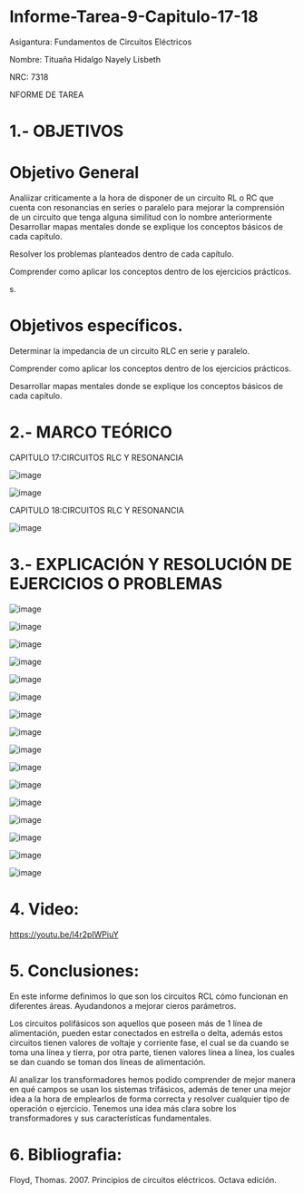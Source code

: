 # Informe-Tarea-9-Capitulo-17-18

Asigantura: Fundamentos de Circuitos Eléctricos

Nombre: Tituaña Hidalgo Nayely Lisbeth

NRC: 7318

NFORME DE TAREA
# 1.- OBJETIVOS

# Objetivo General

Analiizar  criticamente  a la hora de disponer de un circuito RL o RC que cuenta con resonancias en series o paralelo para mejorar la comprensión de un circuito que tenga alguna similitud con lo nombre anteriormente
Desarrollar mapas mentales donde se explique los conceptos básicos de cada capítulo.

Resolver los problemas planteados dentro de cada capítulo.

Comprender como aplicar los conceptos dentro de los ejercicios prácticos.

s.

# Objetivos específicos.

Determinar la impedancia de un circuito RLC en serie y paralelo.

Comprender como aplicar los conceptos dentro de los ejercicios prácticos.

Desarrollar mapas mentales donde se explique los conceptos básicos de cada capítulo.



# 2.- MARCO TEÓRICO

CAPITULO 17:CIRCUITOS RLC Y RESONANCIA

![image](https://github.com/arielguano/Informe-Tarea-9-Capitulo-17-18/blob/main/Imagen1.png)

![image](https://github.com/arielguano/Informe-Tarea-9-Capitulo-17-18/blob/main/Imagen2.png)

CAPITULO 18:CIRCUITOS RLC Y RESONANCIA

![image](https://github.com/arielguano/Informe-Tarea-9-Capitulo-17-18/blob/main/Imagen4.png)

# 3.- EXPLICACIÓN Y RESOLUCIÓN DE EJERCICIOS O PROBLEMAS

![image](https://github.com/arielguano/Informe-Tarea-9-Capitulo-17-18/blob/main/deber%208-01.png)

![image](https://github.com/arielguano/Informe-Tarea-9-Capitulo-17-18/blob/main/deber%208-02.png)

![image](https://github.com/arielguano/Informe-Tarea-9-Capitulo-17-18/blob/main/deber%208-03.png)

![image](https://github.com/arielguano/Informe-Tarea-9-Capitulo-17-18/blob/main/deber%208-04.png)

![image](https://github.com/arielguano/Informe-Tarea-9-Capitulo-17-18/blob/main/deber%208-05.png)

![image](https://github.com/arielguano/Informe-Tarea-9-Capitulo-17-18/blob/main/deber%208-06.png)

![image](https://github.com/arielguano/Informe-Tarea-9-Capitulo-17-18/blob/main/deber%208-07.png)

![image](https://github.com/arielguano/Informe-Tarea-9-Capitulo-17-18/blob/main/deber%208-08.png)

![image](https://github.com/arielguano/Informe-Tarea-9-Capitulo-17-18/blob/main/deber%208-09.png)

![image](https://github.com/arielguano/Informe-Tarea-9-Capitulo-17-18/blob/main/deber%208-10.png)

![image](https://github.com/arielguano/Informe-Tarea-9-Capitulo-17-18/blob/main/deber%208-11.png)

![image](https://github.com/arielguano/Informe-Tarea-9-Capitulo-17-18/blob/main/deber%208-12.png)

![image](https://github.com/arielguano/Informe-Tarea-9-Capitulo-17-18/blob/main/deber%208-13.png)

![image](https://github.com/arielguano/Informe-Tarea-9-Capitulo-17-18/blob/main/deber%208-14.png)

![image](https://github.com/arielguano/Informe-Tarea-9-Capitulo-17-18/blob/main/deber%208-15.png)

![image](https://github.com/arielguano/Informe-Tarea-9-Capitulo-17-18/blob/main/deber%208-16.png)

# 4. Video:

https://youtu.be/l4r2pIWPiuY

# 5. Conclusiones:
En este informe definimos lo que son los circuitos RCL  cómo funcionan en diferentes áreas. Ayudandonos a mejorar cieros parámetros. 

Los circuitos polifásicos son aquellos que poseen más de 1 línea de alimentación, pueden estar conectados en estrella o delta, además estos circuitos tienen valores de voltaje y corriente fase, el cual se da cuando se toma una línea y tierra, por otra parte, tienen valores línea a línea, los cuales se dan cuando se toman dos líneas de alimentación.

Al analizar los transformadores hemos podido comprender de mejor manera en qué campos se usan los sistemas trifásicos, además de tener una mejor idea a la hora de emplearlos de forma correcta y resolver cualquier tipo de operación o ejercicio. Tenemos una idea más clara sobre los transformadores y sus características fundamentales.

# 6. Bibliografia:

Floyd, Thomas. 2007. Principios de circuitos eléctricos. Octava edición.
